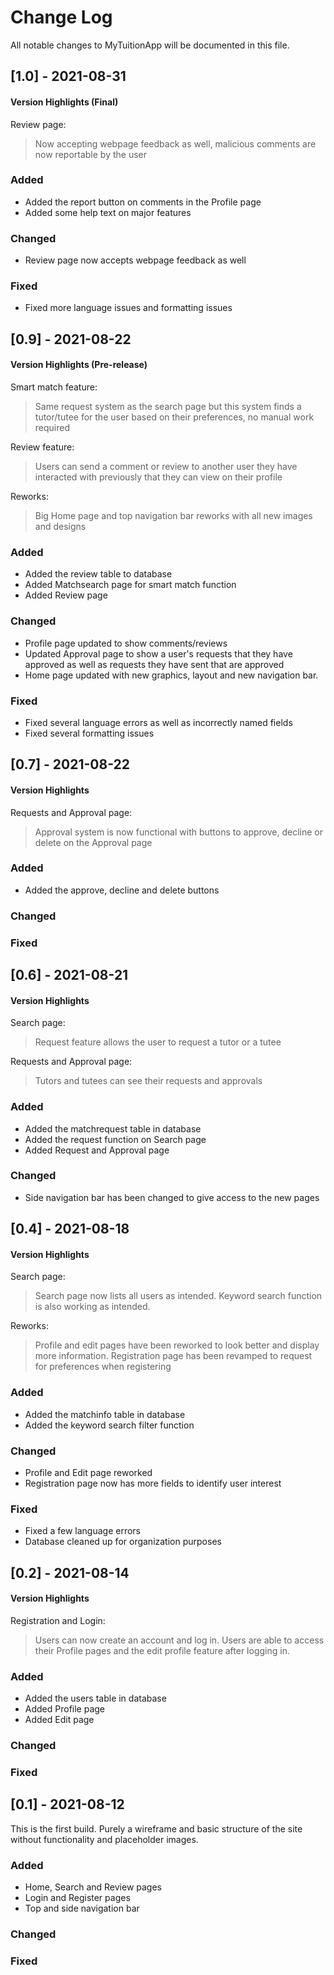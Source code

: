 # Change Log
All notable changes to MyTuitionApp will be documented in this file.

## [1.0] - 2021-08-31
 #### Version Highlights (Final)

Review page:
> Now accepting webpage feedback as well, malicious comments are now reportable by the user

### Added
- Added the report button on comments in the Profile page
- Added some help text on major features

### Changed
- Review page now accepts webpage feedback as well
### Fixed
- Fixed more language issues and formatting issues

## [0.9] - 2021-08-22
 #### Version Highlights (Pre-release)
Smart match feature:
>Same request system as the search page but this system finds a tutor/tutee for the user based on their preferences, no manual work required

Review feature:
>Users can send a comment or review to another user they have interacted with previously that they can view on their profile

Reworks:
>Big Home page and top navigation bar reworks with all new images and designs


### Added
- Added the review table to database
- Added Matchsearch page for smart match function
- Added Review page 

### Changed
- Profile page updated to show comments/reviews
- Updated Approval page to show a user's requests that they have approved as well as requests they have sent that are approved
- Home page updated with new graphics, layout and new navigation bar.

### Fixed
- Fixed several language errors as well as incorrectly named fields
- Fixed several formatting issues

## [0.7] - 2021-08-22
 #### Version Highlights

Requests and Approval page:
> Approval system is now functional with buttons to approve, decline or delete on the Approval page

### Added
- Added the approve, decline and delete buttons

### Changed

### Fixed

## [0.6] - 2021-08-21
 #### Version Highlights
 Search page: 
 > Request feature allows the user to request a tutor or a tutee

Requests and Approval page:
> Tutors and tutees can see their requests and approvals

### Added
- Added the matchrequest table in database
- Added the request function on Search page
- Added Request and Approval page

### Changed
- Side navigation bar has been changed to give access to the new pages

## [0.4] - 2021-08-18
 #### Version Highlights
 Search page: 
 > Search page now lists all users as intended. Keyword search function is also working as intended. 

Reworks:
>Profile and edit pages have been reworked to look better and display more information.
>Registration page has been revamped to request for preferences when registering

### Added
- Added the matchinfo table in database
- Added the keyword search filter function

### Changed
- Profile and Edit page reworked
- Registration page now has more fields to identify user interest
 
### Fixed
- Fixed a few language errors
- Database cleaned up for organization purposes
## [0.2] - 2021-08-14
 #### Version Highlights
 Registration and Login:
 >Users can now create an account and log in.
 >Users are able to access their Profile pages and the edit profile feature after logging in.
### Added
- Added the users table in database
- Added Profile page
- Added Edit page

### Changed
 
### Fixed

## [0.1] - 2021-08-12
  
This is the first build. Purely a wireframe and basic structure of the site without functionality and placeholder images.
 
### Added
 - Home, Search and Review pages
 - Login and Register pages
 - Top and side navigation bar
### Changed
 
### Fixed
